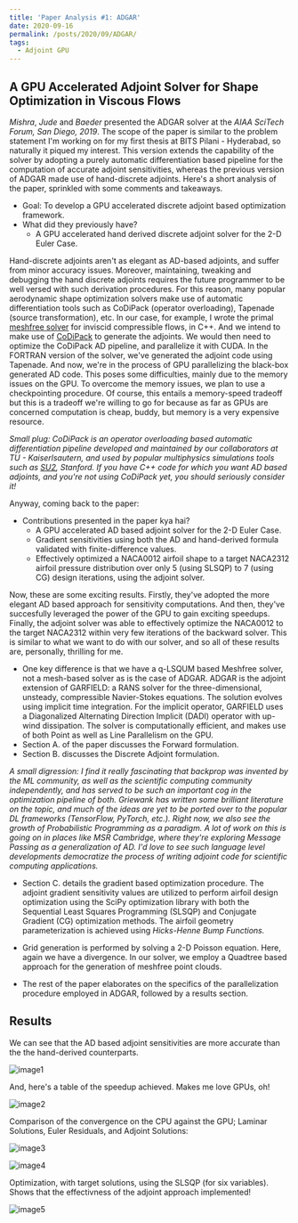 ```yaml
---
title: 'Paper Analysis #1: ADGAR'
date: 2020-09-16
permalink: /posts/2020/09/ADGAR/
tags:
  - Adjoint GPU
---
```


## A GPU Accelerated Adjoint Solver for Shape Optimization in Viscous Flows

_Mishra_, _Jude_ and _Baeder_ presented the ADGAR solver at the _AIAA SciTech Forum, San Diego, 2019_. The scope of the paper is similar to the problem statement I'm working on for my first thesis at BITS Pilani - Hyderabad, so naturally it piqued my interest. This version extends the capability of the solver by adopting a purely automatic differentiation based pipeline for the computation of accurate adjoint sensitivities, whereas the previous version of ADGAR made use of hand-discrete adjoints. Here's a short analysis of the paper, sprinkled with some comments and takeaways.

- Goal: To develop a GPU accelerated discrete adjoint based optimization framework.
- What did they previously have? 
    - A GPU accelerated hand derived discrete adjoint solver for the 2-D Euler Case.

Hand-discrete adjoints aren't as elegant as AD-based adjoints, and suffer from minor accuracy issues. Moreover, maintaining, tweaking and debugging the hand discrete adjoints requires the future programmer to be well versed with such derivation procedures. For this reason, many popular aerodynamic shape optimization solvers make use of automatic differentiation tools such as CoDiPack (operator overloading), Tapenade (source transformation), etc. In our case, for example, I wrote the primal [meshfree solver](https://github.com/Scientific-Computing-BPHC/Meshfree_cpp) for inviscid compressible flows, in C++. And we intend to make use of [CoDiPack](https://www.scicomp.uni-kl.de/software/codi/) to generate the adjoints. We would then need to optimize the CoDiPack AD pipeline, and parallelize it with CUDA. In the FORTRAN version of the solver, we've generated the adjoint code using Tapenade. And now, we're in the process of GPU parallelizing the black-box generated AD code. This poses some difficulties, mainly due to the memory issues on the GPU. To overcome the memory issues, we plan to use a checkpointing procedure. Of course, this entails a memory-speed tradeoff but this is a tradeoff we're willing to go for because as far as GPUs are concerned computation is cheap, buddy, but memory is a very expensive resource.

_Small plug: CoDiPack is an operator overloading based automatic differentiation pipeline developed and maintained by our collaborators at TU - Kaiserlsautern, and used by popular multiphysics simulations tools such as [SU2](https://su2code.github.io/), Stanford. If you have C++ code for which you want AD based adjoints, and you're not using CoDiPack yet, you should seriously consider it!_

 Anyway, coming back to the paper:

- Contributions presented in the paper kya hai?
    - A GPU accelerated AD based adjoint solver for the 2-D Euler Case.
    - Gradient sensitivities using both the AD and hand-derived formula validated with finite-difference values.
    - Effectively optimized a NACA0012 airfoil shape to a target NACA2312 airfoil pressure distribution over only 5 (using SLSQP) to 7 (using CG) design iterations, using the adjoint solver.

Now, these are some exciting results. Firstly, they've adopted the more elegant AD based approach for sensitivity computations. And then, they've succesfully leveraged the power of the GPU to gain exciting speedups. Finally, the adjoint solver was able to effectively optimize the NACA0012 to the target NACA2312 within very few iterations of the backward solver. This is similar to what we want to do with our solver, and so all of these results are, personally, thrilling for me.

- One key difference is that we have a q-LSQUM based Meshfree solver, not a mesh-based solver as is the case of ADGAR. ADGAR is the adjoint extension of GARFIELD: a RANS solver for the three-dimensional, unsteady, compressible Navier-Stokes equations.  The solution evolves using implicit time integration. For the implicit operator, GARFIELD uses a Diagonalized Alternating Direction Implicit (DADI) operator with up-wind dissipation. The solver is computationally efficient, and makes use of both Point as well as Line Parallelism on the GPU. 
- Section A. of the paper discusses the Forward formulation. 
- Section B. discusses the Discrete Adjoint formulation.

_A small digression: I find it really fascinating that backprop was invented by the ML community, as well as the scientific computing community independently, and has served to be such an important cog in the optimization pipeline of both. Griewank has written some brilliant literature on the topic, and much of the ideas are yet to be ported over to the popular DL frameworks (TensorFlow, PyTorch, etc.). Right now, we also see the growth of Probabilistic Programming as a paradigm. A lot of work on this is going on in places like MSR Cambridge, where they're exploring Message Passing as a generalization of AD. I'd love to see such language level developments democratize the process of writing adjoint code for scientific computing applications._

- Section C. details the gradient based optimization procedure. The adjoint gradient sensitivity values are utilized to perform airfoil design optimization using the SciPy optimization library with both the Sequential Least Squares Programming (SLSQP) and Conjugate Gradient (CG) optimization methods. The airfoil geometry parameterization is achieved using _Hicks-Henne Bump Functions._

- Grid generation is performed by solving a 2-D Poisson equation. Here, again we have a divergence. In our solver, we employ a Quadtree based approach for the generation of meshfree point clouds. 

- The rest of the paper elaborates on the specifics of the parallelization procedure employed in ADGAR, followed by a results section.

## Results

We can see that the AD based adjoint sensitivities are more accurate than the the hand-derived counterparts.

![image1](https://github.com/Harivallabha/harivallabha.github.io/tree/master/images/sens.png)

And, here's a table of the speedup achieved. Makes me love GPUs, oh!

![image2](https://github.com/Harivallabha/harivallabha.github.io/tree/master/images/speedup.png)

Comparison of the convergence on the CPU against the GPU; Laminar Solutions, Euler Residuals, and Adjoint Solutions:

![image3](https://github.com/Harivallabha/harivallabha.github.io/tree/master/images/gpu-prim.png)

![image4](https://github.com/Harivallabha/harivallabha.github.io/tree/master/images/adj.png)

Optimization, with target solutions, using the SLSQP (for six variables). Shows that the effectivness of the adjoint approach implemented!

![image5](https://github.com/Harivallabha/harivallabha.github.io/tree/master/images/adjoint-final.png)
